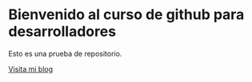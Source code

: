 # Bienvenido al curso de github para desarrolladores

Esto es una prueba de repositorio.

[Visita mi blog](https://youtu.be/9C5UdN5-h1A)
